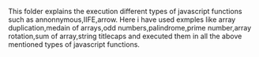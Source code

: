 This folder explains the execution  different types of javascript functions such as annonnymous,IIFE,arrow.
Here i have used exmples like array duplication,medain of arrays,odd numbers,palindrome,prime number,array rotation,sum of array,string titlecaps and executed them in all the above mentioned types of javascript functions.
